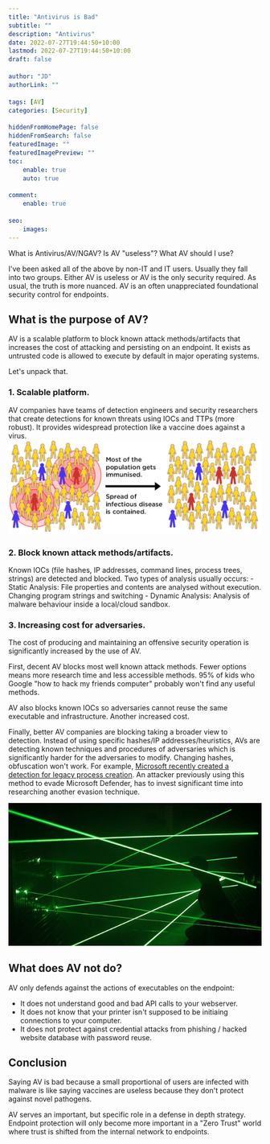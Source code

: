 ```yaml
---
title: "Antivirus is Bad"
subtitle: ""
description: "Antivirus"
date: 2022-07-27T19:44:50+10:00
lastmod: 2022-07-27T19:44:50+10:00
draft: false

author: "JD"
authorLink: ""

tags: [AV]
categories: [Security]

hiddenFromHomePage: false
hiddenFromSearch: false
featuredImage: ""
featuredImagePreview: ""
toc:
    enable: true
    auto: true

comment:
    enable: true

seo:
    images:
---
```


What is Antivirus/AV/NGAV? Is AV "useless"? What AV should I use?

I've been asked all of the above by non-IT and IT users. Usually they fall into two groups. Either AV is useless or AV is the only security required. As usual, the truth is more nuanced. AV is an often unappreciated foundational security control for endpoints.

## What is the purpose of AV?
AV is a scalable platform to block known attack methods/artifacts that increases the cost of attacking and persisting on an endpoint. It exists as untrusted code is allowed to execute by default in major operating systems.

Let's unpack that.
### 1. **Scalable platform.** 
AV companies have teams of detection engineers and security researchers that create detections for known threats using IOCs and TTPs (more robust). It provides widespread protection like a vaccine does against a virus.
![](/images/2022-07-27-22-29-28.png)

### 2. **Block known attack methods/artifacts.**
Known IOCs (file hashes, IP addresses, command lines, process trees, strings) are detected and blocked. Two types of analysis usually occurs:
    - Static Analysis: File properties and contents are analysed without execution. Changing program strings and switching 
    - Dynamic Analysis: Analysis of malware behaviour inside a local/cloud sandbox.

### 3. **Increasing cost for adversaries**.
The cost of producing and maintaining an offensive security operation is significantly increased by the use of AV.

First, decent AV blocks most well known attack methods. Fewer options means more research time and less accessible methods. 95% of kids who Google "how to hack my friends computer" probably won't find any useful methods.

AV also blocks known IOCs so adversaries cannot reuse the same executable and infrastructure. Another increased cost.

Finally, better AV companies are blocking taking a broader view to detection. Instead of using specific hashes/IP addresses/heuristics, AVs are detecting known techniques and procedures of adversaries which is significantly harder for the adversaries to modify. Changing hashes, obfuscation won't work. For example, [Microsoft recently created a detection for legacy process creation](https://www.microsoft.com/security/blog/2022/06/30/using-process-creation-properties-to-catch-evasion-techniques/). An attacker previously using this method to evade Microsoft Defender, has to invest significant time into researching another evasion technique.

![laser beam](/images/2022-07-27-22-22-38.png)

## What does AV not do?
AV only defends against the actions of executables on the endpoint:

- It does not understand good and bad API calls to your webserver.
- It does not know that your printer isn't supposed to be initiaing connections to your computer.
- It does not protect against credential attacks from phishing / hacked website database with password reuse.

## Conclusion
Saying AV is bad because a small proportional of users are infected with malware is like saying vaccines are useless because they don't protect against novel pathogens.

AV serves an important, but specific role in a defense in depth strategy. Endpoint protection will only become more important in a "Zero Trust" world where trust is shifted from the internal network to endpoints.